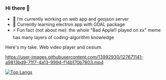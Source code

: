 
### Hi there 👋

- 🔭 I’m currently working on web app and geojson server
- 🌱 Currently learning electron app with GDAL package
- ⚡ Fun fact (not about me): the whole "Bad Apple!! played on xx" meme has many layers of coding-algorithm knowledge

Here's my take. Web video player and cesium.

https://user-images.githubusercontent.com/13992930/127671141-a9813bd9-71f7-4a13-9994-f14b170b7803.mp4

[![Top Langs](https://github-readme-stats.vercel.app/api/top-langs/?username=thejatmik&theme=gruvbox&layout=compact)](https://github.com/anuraghazra/github-readme-stats)

<!--
**thejatmik/thejatmik** is a ✨ _special_ ✨ repository because its `README.md` (this file) appears on your GitHub profile.

Here are some ideas to get you started:

- 🌱 I’m currently learning ...
- 👯 I’m looking to collaborate on ...
- 🤔 I’m looking for help with ...
- 💬 Ask me about ...
- 📫 How to reach me: ...
- 😄 Pronouns: ...
-->
